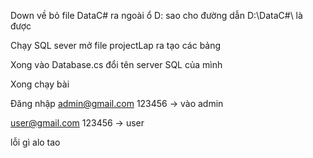 Down về bỏ file DataC# ra ngoài ổ D: sao cho đường dẫn D:\DataC#\ là được

Chạy SQL sever mở file projectLap ra tạo các bảng

Xong vào Database.cs đổi tên server SQL của mình 

Xong chạy bài 

Đăng nhập 
admin@gmail.com 
123456 -> vào admin

user@gmail.com
123456 -> user

lỗi gì alo tao
